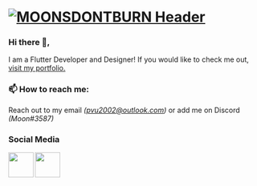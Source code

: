 # [![MOONSDONTBURN Header](https://i.imgur.com/1QHjcUZ.png)](https://moonsdontburn.design/)

### Hi there 👋,
I am a Flutter Developer and Designer! If you would like to check me out, <a href="https://moonsdontburn.design/">visit my portfolio.</a>

### 📫 How to reach me:
Reach out to my email *(pvu2002@outlook.com)* or add me on Discord  *(Moon#3587)*

### Social Media

<a href ="https://www.youtube.com/channel/UCurQRmT17EyOIrdPseiastg"> <img width="50" align='left' src="https://cdn1.iconfinder.com/data/icons/logotypes/32/youtube-512.png"> </a>
<a href ="https://wakatime.com/@GhostWalker562"> <img width="50" align='left' src="https://cdn.worldvectorlogo.com/logos/wakatime.svg"> </a>


<!--
**GhostWalker562/GhostWalker562** is a ✨ _special_ ✨ repository because its `README.md` (this file) appears on your GitHub profile.

Here are some ideas to get you started:

- 🔭 I’m currently working on ...
- 🌱 I’m currently learning ...
- 👯 I’m looking to collaborate on ...
- 🤔 I’m looking for help with ...
- 💬 Ask me about ...
- 📫 How to reach me: ...
- 😄 Pronouns: ...
- ⚡ Fun fact: ...
-->
